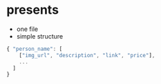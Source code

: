 # presents
- one file
- simple structure

```javascript
{ "person_name": [  
    ["img_url", "description", "link", "price"],  
    ...  
  ]  
}
```
